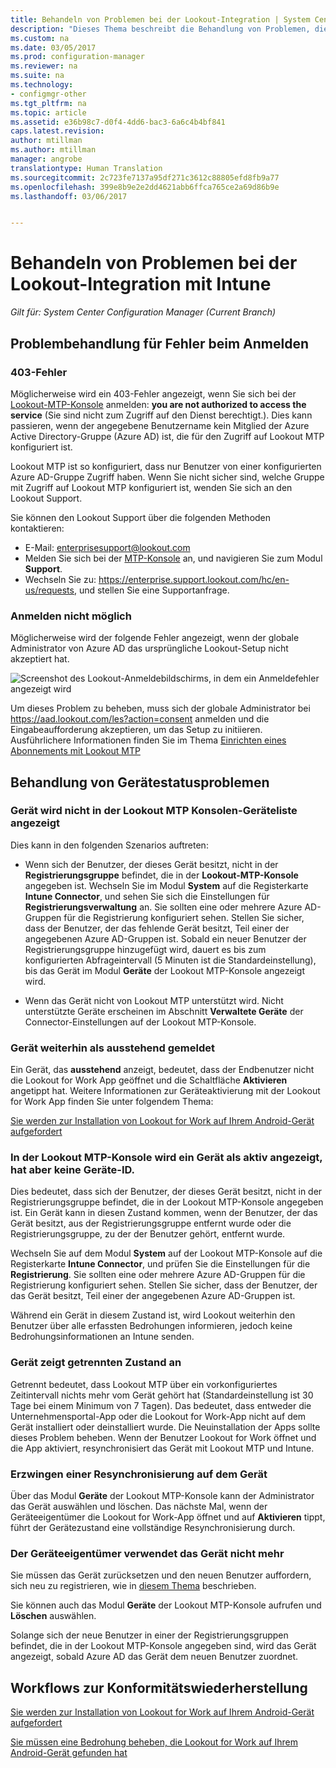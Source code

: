 ```yaml
---
title: Behandeln von Problemen bei der Lookout-Integration | System Center Configuration Manager
description: "Dieses Thema beschreibt die Behandlung von Problemen, die häufig bei der Lookout-Integration auftreten."
ms.custom: na
ms.date: 03/05/2017
ms.prod: configuration-manager
ms.reviewer: na
ms.suite: na
ms.technology:
- configmgr-other
ms.tgt_pltfrm: na
ms.topic: article
ms.assetid: e36b98c7-d0f4-4dd6-bac3-6a6c4b4bf841
caps.latest.revision: 
author: mtillman
ms.author: mtillman
manager: angrobe
translationtype: Human Translation
ms.sourcegitcommit: 2c723fe7137a95df271c3612c88805efd8fb9a77
ms.openlocfilehash: 399e8b9e2e2dd4621abb6ffca765ce2a69d86b9e
ms.lasthandoff: 03/06/2017


---
```

# <a name="troubleshoot-lookout-integration-with-intune"></a>Behandeln von Problemen bei der Lookout-Integration mit Intune

*Gilt für: System Center Configuration Manager (Current Branch)*

## <a name="troubleshoot-login-errors"></a>Problembehandlung für Fehler beim Anmelden
### <a name="403-errors"></a>403-Fehler
Möglicherweise wird ein 403-Fehler angezeigt, wenn Sie sich bei der [Lookout-MTP-Konsole](https://aad.lookout.com) anmelden: **you are not authorized to access the service** (Sie sind nicht zum Zugriff auf den Dienst berechtigt.). Dies kann passieren, wenn der angegebene Benutzername kein Mitglied der Azure Active Directory-Gruppe (Azure AD) ist, die für den Zugriff auf Lookout MTP konfiguriert ist.

Lookout MTP ist so konfiguriert, dass nur Benutzer von einer konfigurierten Azure AD-Gruppe Zugriff haben. Wenn Sie nicht sicher sind, welche Gruppe mit Zugriff auf Lookout MTP konfiguriert ist, wenden Sie sich an den Lookout Support.

Sie können den Lookout Support über die folgenden Methoden kontaktieren:

* E-Mail: enterprisesupport@lookout.com
* Melden Sie sich bei der [MTP-Konsole](http://aad.lookout.com) an, und navigieren Sie zum Modul **Support**.
* Wechseln Sie zu: https://enterprise.support.lookout.com/hc/en-us/requests, und stellen Sie eine Supportanfrage.

### <a name="unable-to-sign-in"></a>Anmelden nicht möglich
Möglicherweise wird der folgende Fehler angezeigt, wenn der globale Administrator von Azure AD das ursprüngliche Lookout-Setup nicht akzeptiert hat.

![Screenshot des Lookout-Anmeldebildschirms, in dem ein Anmeldefehler angezeigt wird](media/lookout-consent-not-accepted-error.png)

Um dieses Problem zu beheben, muss sich der globale Administrator bei https://aad.lookout.com/les?action=consent anmelden und die Eingabeaufforderung akzeptieren, um das Setup zu initiieren. Ausführlichere Informationen finden Sie im Thema [Einrichten eines Abonnements mit Lookout MTP](set-up-your-subscription-with-lookout.md)

## <a name="troubleshoot-device-status-issues"></a>Behandlung von Gerätestatusproblemen

### <a name="device-not-showing-up-in-the-lookout-mtp-console-device-list"></a>Gerät wird nicht in der Lookout MTP Konsolen-Geräteliste angezeigt

Dies kann in den folgenden Szenarios auftreten:
* Wenn sich der Benutzer, der dieses Gerät besitzt, nicht in der **Registrierungsgruppe** befindet, die in der **Lookout-MTP-Konsole** angegeben ist.  Wechseln Sie im Modul **System** auf die Registerkarte **Intune Connector**, und sehen Sie sich die Einstellungen für **Registrierungsverwaltung** an.  Sie sollten eine oder mehrere Azure AD-Gruppen für die Registrierung konfiguriert sehen.  Stellen Sie sicher, dass der Benutzer, der das fehlende Gerät besitzt, Teil einer der angegebenen Azure AD-Gruppen ist.  Sobald ein neuer Benutzer der Registrierungsgruppe hinzugefügt wird, dauert es bis zum konfigurierten Abfrageintervall (5 Minuten ist die Standardeinstellung), bis das Gerät im Modul **Geräte** der Lookout MTP-Konsole angezeigt wird.

* Wenn das Gerät nicht von Lookout MTP unterstützt wird.  Nicht unterstützte Geräte erscheinen im Abschnitt **Verwaltete Geräte** der Connector-Einstellungen auf der Lookout MTP-Konsole.

### <a name="device-continues-to-be-reported-as-pending"></a>Gerät weiterhin als **ausstehend** gemeldet

Ein Gerät, das **ausstehend** anzeigt, bedeutet, dass der Endbenutzer nicht die Lookout for Work App geöffnet und die Schaltfläche **Aktivieren** angetippt hat. Weitere Informationen zur Geräteaktivierung mit der Lookout for Work App finden Sie unter folgendem Thema:

[Sie werden zur Installation von Lookout for Work auf Ihrem Android-Gerät aufgefordert](http://docs.microsoft.com/intune/enduser/you-are-prompted-to-install-lookout-for-work-android)

### <a name="in-the-lookout-mtp-console-a-device-is-showing-as-active-but-does-not-have-a-device-id"></a>In der Lookout MTP-Konsole wird ein Gerät als aktiv angezeigt, hat aber keine Geräte-ID.
Dies bedeutet, dass sich der Benutzer, der dieses Gerät besitzt, nicht in der Registrierungsgruppe befindet, die in der Lookout MTP-Konsole angegeben ist.   Ein Gerät kann in diesen Zustand kommen, wenn der Benutzer, der das Gerät besitzt, aus der Registrierungsgruppe entfernt wurde oder die Registrierungsgruppe, zu der der Benutzer gehört, entfernt wurde.

Wechseln Sie auf dem Modul **System** auf der Lookout MTP-Konsole auf die Registerkarte **Intune Connector**, und prüfen Sie die Einstellungen für die **Registrierung**.  Sie sollten eine oder mehrere Azure AD-Gruppen für die Registrierung konfiguriert sehen.  Stellen Sie sicher, dass der Benutzer, der das Gerät besitzt, Teil einer der angegebenen Azure AD-Gruppen ist.

Während ein Gerät in diesem Zustand ist, wird Lookout weiterhin den Benutzer über alle erfassten Bedrohungen informieren, jedoch keine Bedrohungsinformationen an Intune senden.

### <a name="device-shows-disconnected-state"></a>Gerät zeigt getrennten Zustand an

Getrennt bedeutet, dass Lookout MTP über ein vorkonfiguriertes Zeitintervall nichts mehr vom Gerät gehört hat (Standardeinstellung ist 30 Tage bei einem Minimum von 7 Tagen). Das bedeutet, dass entweder die Unternehmensportal-App oder die Lookout for Work-App nicht auf dem Gerät installiert oder deinstalliert wurde. Die Neuinstallation der Apps sollte dieses Problem beheben. Wenn der Benutzer Lookout for Work öffnet und die App aktiviert, resynchronisiert das Gerät mit Lookout MTP und Intune.

### <a name="forcing-a-resync-on-the-device"></a>Erzwingen einer Resynchronisierung auf dem Gerät
Über das Modul **Geräte** der Lookout MTP-Konsole kann der Administrator das Gerät auswählen und löschen.   Das nächste Mal, wenn der Geräteeigentümer die Lookout for Work-App öffnet und auf **Aktivieren** tippt, führt der Gerätezustand eine vollständige Resynchronisierung durch.

### <a name="the-owner-of-the-device-is-no-longer-using-this-device"></a>Der Geräteeigentümer verwendet das Gerät nicht mehr
Sie müssen das Gerät zurücksetzen und den neuen Benutzer auffordern, sich neu zu registrieren, wie in [diesem Thema](https://docs.microsoft.com/en-us/sccm/mdm/deploy-use/wipe-lock-reset-devices#full-wipe) beschrieben.


Sie können auch das Modul **Geräte** der Lookout MTP-Konsole aufrufen und **Löschen** auswählen.

Solange sich der neue Benutzer in einer der Registrierungsgruppen befindet, die in der Lookout MTP-Konsole angegeben sind, wird das Gerät angezeigt, sobald Azure AD das Gerät dem neuen Benutzer zuordnet.

## <a name="compliance-remediation-workflows"></a>Workflows zur Konformitätswiederherstellung
[Sie werden zur Installation von Lookout for Work auf Ihrem Android-Gerät aufgefordert]( http://docs.microsoft.com/intune/enduser/you-are-prompted-to-install-lookout-for-work-android)

[Sie müssen eine Bedrohung beheben, die Lookout for Work auf Ihrem Android-Gerät gefunden hat](http://docs.microsoft.com/intune/enduser/you-need-to-resolve-a-threat-found-by-lookout-for-work-android)

